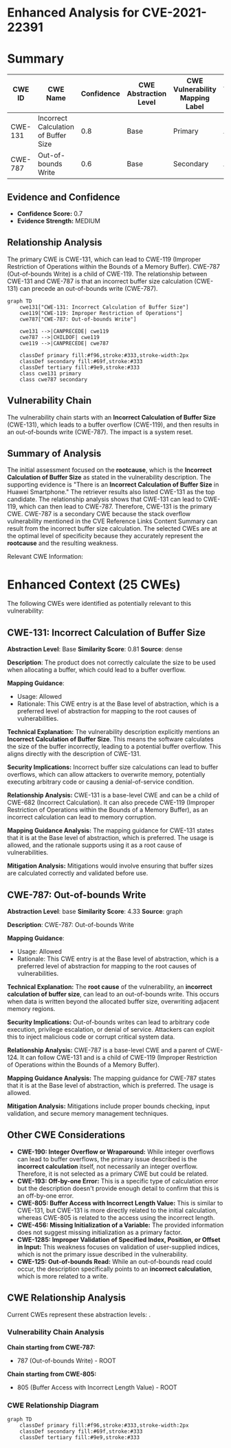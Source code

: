 # Enhanced Analysis for CVE-2021-22391

# Summary
| CWE ID | CWE Name | Confidence | CWE Abstraction Level | CWE Vulnerability Mapping Label | CWE-Vulnerability Mapping Notes |
|---|---|---|---|---|---|
| CWE-131 | Incorrect Calculation of Buffer Size | 0.8 | Base | Primary | Allowed |
| CWE-787 | Out-of-bounds Write | 0.6 | Base | Secondary | Allowed |

## Evidence and Confidence

*   **Confidence Score:** 0.7
*   **Evidence Strength:** MEDIUM

## Relationship Analysis
The primary CWE is CWE-131, which can lead to CWE-119 (Improper Restriction of Operations within the Bounds of a Memory Buffer). CWE-787 (Out-of-bounds Write) is a child of CWE-119. The relationship between CWE-131 and CWE-787 is that an incorrect buffer size calculation (CWE-131) can precede an out-of-bounds write (CWE-787).

```mermaid
graph TD
    cwe131["CWE-131: Incorrect Calculation of Buffer Size"]
    cwe119["CWE-119: Improper Restriction of Operations"]
    cwe787["CWE-787: Out-of-bounds Write"]
    
    cwe131 -->|CANPRECEDE| cwe119
    cwe787 -->|CHILDOF| cwe119
    cwe119 -->|CANPRECEDE| cwe787

    classDef primary fill:#f96,stroke:#333,stroke-width:2px
    classDef secondary fill:#69f,stroke:#333
    classDef tertiary fill:#9e9,stroke:#333
    class cwe131 primary
    class cwe787 secondary
```

## Vulnerability Chain
The vulnerability chain starts with an **Incorrect Calculation of Buffer Size** (CWE-131), which leads to a buffer overflow (CWE-119), and then results in an out-of-bounds write (CWE-787). The impact is a system reset.

## Summary of Analysis
The initial assessment focused on the **rootcause**, which is the **Incorrect Calculation of Buffer Size** as stated in the vulnerability description. The supporting evidence is "There is an **Incorrect Calculation of Buffer Size** in Huawei Smartphone." The retriever results also listed CWE-131 as the top candidate. The relationship analysis shows that CWE-131 can lead to CWE-119, which can then lead to CWE-787. Therefore, CWE-131 is the primary CWE. CWE-787 is a secondary CWE because the stack overflow vulnerability mentioned in the CVE Reference Links Content Summary can result from the incorrect buffer size calculation. The selected CWEs are at the optimal level of specificity because they accurately represent the **rootcause** and the resulting weakness.

Relevant CWE Information:

# Enhanced Context (25 CWEs)
The following CWEs were identified as potentially relevant to this vulnerability:

## CWE-131: Incorrect Calculation of Buffer Size
**Abstraction Level**: Base
**Similarity Score**: 0.81
**Source**: dense

**Description**:
The product does not correctly calculate the size to be used when allocating a buffer, which could lead to a buffer overflow.

**Mapping Guidance**:
- Usage: Allowed
- Rationale: This CWE entry is at the Base level of abstraction, which is a preferred level of abstraction for mapping to the root causes of vulnerabilities.

**Technical Explanation:** The vulnerability description explicitly mentions an **Incorrect Calculation of Buffer Size**. This means the software calculates the size of the buffer incorrectly, leading to a potential buffer overflow. This aligns directly with the description of CWE-131.

**Security Implications:** Incorrect buffer size calculations can lead to buffer overflows, which can allow attackers to overwrite memory, potentially executing arbitrary code or causing a denial-of-service condition.

**Relationship Analysis:** CWE-131 is a base-level CWE and can be a child of CWE-682 (Incorrect Calculation). It can also precede CWE-119 (Improper Restriction of Operations within the Bounds of a Memory Buffer), as an incorrect calculation can lead to memory corruption.

**Mapping Guidance Analysis:** The mapping guidance for CWE-131 states that it is at the Base level of abstraction, which is preferred. The usage is allowed, and the rationale supports using it as a root cause of vulnerabilities.

**Mitigation Analysis:** Mitigations would involve ensuring that buffer sizes are calculated correctly and validated before use.

## CWE-787: Out-of-bounds Write
**Abstraction Level**: base
**Similarity Score**: 4.33
**Source**: graph

**Description**:
CWE-787: Out-of-bounds Write

**Mapping Guidance**:
- Usage: Allowed
- Rationale: This CWE entry is at the Base level of abstraction, which is a preferred level of abstraction for mapping to the root causes of vulnerabilities.

**Technical Explanation:** The **root cause** of the vulnerability, an **incorrect calculation of buffer size**, can lead to an out-of-bounds write. This occurs when data is written beyond the allocated buffer size, overwriting adjacent memory regions.

**Security Implications:** Out-of-bounds writes can lead to arbitrary code execution, privilege escalation, or denial of service. Attackers can exploit this to inject malicious code or corrupt critical system data.

**Relationship Analysis:** CWE-787 is a base-level CWE and a parent of CWE-124. It can follow CWE-131 and is a child of CWE-119 (Improper Restriction of Operations within the Bounds of a Memory Buffer).

**Mapping Guidance Analysis:** The mapping guidance for CWE-787 states that it is at the Base level of abstraction, which is preferred. The usage is allowed.

**Mitigation Analysis:** Mitigations include proper bounds checking, input validation, and secure memory management techniques.

## Other CWE Considerations

*   **CWE-190: Integer Overflow or Wraparound:** While integer overflows can lead to buffer overflows, the primary issue described is the **incorrect calculation** itself, not necessarily an integer overflow. Therefore, it is not selected as a primary CWE but could be related.
*   **CWE-193: Off-by-one Error:** This is a specific type of calculation error but the description doesn't provide enough detail to confirm that this is an off-by-one error.
*   **CWE-805: Buffer Access with Incorrect Length Value:** This is similar to CWE-131, but CWE-131 is more directly related to the initial calculation, whereas CWE-805 is related to the access using the incorrect length.
*   **CWE-456: Missing Initialization of a Variable:** The provided information does not suggest missing initialization as a primary factor.
*   **CWE-1285: Improper Validation of Specified Index, Position, or Offset in Input:** This weakness focuses on validation of user-supplied indices, which is not the primary issue described in the vulnerability.
*   **CWE-125: Out-of-bounds Read:** While an out-of-bounds read could occur, the description specifically points to an **incorrect calculation**, which is more related to a write.


## CWE Relationship Analysis

Current CWEs represent these abstraction levels: .


### Vulnerability Chain Analysis

**Chain starting from CWE-787:**
- 787 (Out-of-bounds Write) - ROOT


**Chain starting from CWE-805:**
- 805 (Buffer Access with Incorrect Length Value) - ROOT



### CWE Relationship Diagram

```mermaid
graph TD
    classDef primary fill:#f96,stroke:#333,stroke-width:2px
    classDef secondary fill:#69f,stroke:#333
    classDef tertiary fill:#9e9,stroke:#333
```
